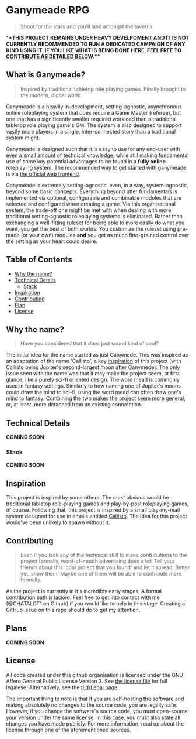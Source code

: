 # Ganymeade RPG

> Shoot for the stars and you'll land amongst the taverns

<!-- TODO-STABLE: Remove this notice -->

\***\*THIS PROJECT REMAINS UNDER HEAVY DEVELPOMENT AND IT IS NOT CURRENTLY RECOMMENDED TO RUN A DEDICATED CAMPAIGN OF ANY KIND USING IT. IF YOU LIKE WHAT IS BEING DONE HERE, FEEL FREE TO [CONTRIBUTE AS DETAILED BELOW](#contributing).\*\***

## What is Ganymeade?

> Inspired by traditional tabletop role playing games. Finally brought to the modern, digital world.

Ganymeade is a heavily in-development, setting-agnostic, asynchronous online roleplaying system that does require a Game Master (referee), but one that has a significantly smaller required workload than a traditional tabletop role playing game's GM. The system is also designed to support vastly more players in a single, inter-connected story than a traditional system might.

<!-- TODO-STABLE: Add link to official instance -->

Ganymeade is designed such that it is easy to use for any end-user with even a small amount of technical knowledge, while still making fundamental use of some key potential advantages to be found in a **fully online** roleplaying system. The recommended way to get started with ganymeade is via [the official web frontend](https://github.com/ganymeade/web).

<!-- TODO-SOON: Come up with a good name for the 'modules' -->
<!-- TODO-STABLE: Reference and explain recommended modules repository -->

Ganymeade is extremely setting-agnostic, even, in a way, system-agnostic, beyond some basic concepts. Everything beyond utter fundamentals is implemented via optional, configurable and combinable modules that are selected and configured when creating a game. Via this organisational system, the trade-off one might be met with when dealing with more traditional setting-agnostic roleplaying systems is eliminated. Rather than exchanging a well-fitting ruleset for being able to more easily do what you want, you get the best of both worlds: You customize the ruleset using pre-made (or your own) modules **and** you get as much fine-grained control over the setting as your heart could desire.

## Table of Contents

- [Why the name?](#why-the-name)
- [Technical Details](#technical-details)
  - [Stack](#stack)
- [Inspiration](#inspiration)
- [Contributing](#contributing)
- [Plan](#plans)
- [License](#license)

## Why the name?

> Have you considered that it _does_ just sound kind of cool?

The initial idea for the name started as just Ganymede. This was inspired as an adaptation of the name 'Callisto', a key [inspiration](#inspiration) of this project (with Callisto being Jupiter's second-largest moon after Ganymede). The only issue seen with the name was that it may make the project seem, at first glance, like a purely sci-fi oriented design. The word mead is commonly used in fantasy settings. Similarly to how naming one of Jupiter's moons could draw the mind to sci-fi, using the word mead can often draw one's mind to fantasy. Combining the two makes the project seem more general, or, at least, more detached from an existing connotation.

## Technical Details

<!-- TODO-SOON: Add this section -->

**COMING SOON**

### Stack

<!-- TODO-SOON: Detail the stack -->

**COMING SOON**

## Inspiration

This project is inspired by some others. The most obvious would be traditional tabletop role-playing games and play-by-post roleplaying games, of course. Following that, this project is inspired by a small play-my-mail system designed for use in emails entitled [Callisto](https://www.drivethrurpg.com/product/126704/Callisto). The idea for this project would've been unlikely to spawn without it.

## Contributing

<!-- TODO-STABLE: Expand upon "Better yet, show them!" below -->

> Even if you lack any of the technical skill to make contributions to the project formally, word-of-mouth advertising does a lot! Tell your friends about this 'cool project that you found' and let it spread. Better yet, show them! Maybe one of them will be able to contribute more formally.

<!-- TODO-SOON: Provide clearer, more formal contributing instructions - CONTRIBUTING.md? -->

As the project is currently in it's incredibly early stages, A formal contribution path is lacked. Feel free to get into contact with me (@CHATALOT1 on Github) if you would like to help in this stage. Creating a GitHub issue on this repo should do to get my attention.

## Plans

<!-- TODO-SOON: Add this section -->

**COMING SOON**

## License

All code created under this github organisation is licensed under the GNU Affero General Public License Version 3. See [the license file](/LICENSE) for full legalese. Alternatively, see the [tl;drLegal page](<https://tldrlegal.com/license/gnu-affero-general-public-license-v3-(agpl-3.0)>).

The important thing to note is that if you are self-hosting the software and making absolutely no changes to the source code, you are legally safe. However, if you change the software's source code, you must open-source your version under the same license. In this case, you must also state all changes you have made publicly. For more information, read up about the license through one of the aforementioned sources.

